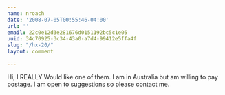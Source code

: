 ```yaml
---
name: nroach
date: '2008-07-05T00:55:46-04:00'
url: ''
email: 22c0e12d3e281676d0151192bc5c1e05
uuid: 34c70925-3c34-43a0-a7d4-99412e5ffa4f
slug: "/hx-20/"
layout: comment

---
```


Hi, I REALLY Would like one of them. I am in Australia but am willing to pay postage. I am open to suggestions so please contact me.
